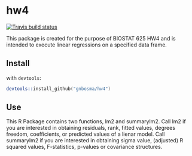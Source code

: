hw4
========
<!-- badges: start -->
[![Travis build status](https://travis-ci.com/gnbosma/hw4.svg?branch=master)](https://travis-ci.com/gnbosma/hw4)
<!-- badges: end -->

This package is created for the purpose of BIOSTAT 625 HW4 and is intended to execute linear regressions on a specified data frame.

## Install 
with `devtools`:

```S
devtools::install_github("gnbosma/hw4")
```

## Use 
This R Package contains two functions, lm2 and summarylm2. Call lm2 if you are interested in obtaining residuals, rank, fitted values, degrees freedom, coefficients, or predicted values of a lienar model. Call summarylm2 if you are interested in obtaining sigma value, (adjusted) R squared values, F-statistics, p-values or covariance structures.
